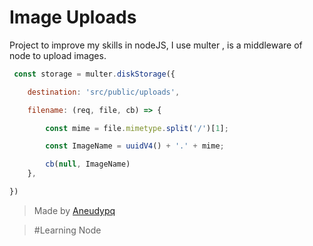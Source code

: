 # Image Uploads

Project to improve my skills in nodeJS, I use multer , is a middleware of node to upload images.


```js
 const storage = multer.diskStorage({

    destination: 'src/public/uploads',

    filename: (req, file, cb) => {

        const mime = file.mimetype.split('/')[1];

        const ImageName = uuidV4() + '.' + mime;

        cb(null, ImageName)
    },

})

```





> Made by [Aneudypq](https://www.instagram.com/aneudypq)


> #Learning Node


